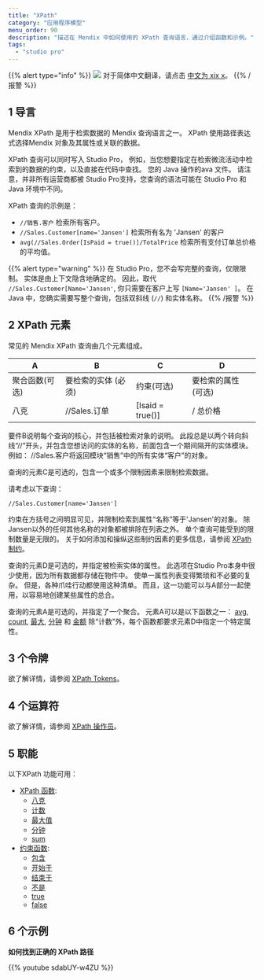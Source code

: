 ```yaml
---
title: "XPath"
category: "应用程序模型"
menu_order: 90
description: "描述在 Mendix 中如何使用的 XPath 查询语言，通过介绍函数和示例。"
tags:
  - "studio pro"
---
```


{{% alert type="info" %}}
<img src="attachments/chinese-translation/china.png" style="display: inline-block; margin: 0" /> 对于简体中文翻译，请点击 [中文为 xix x](https://cdn.mendix.tencent-cloud.com/documentation/refguide8/xpath.pdf)。
{{% /报警 %}}

## 1 导言

Mendix XPath 是用于检索数据的 Mendix 查询语言之一。 XPath 使用路径表达式选择Mendix 对象及其属性或关联的数据。

XPath 查询可以同时写入 Studio Pro， 例如，当您想要指定在检索微流活动中检索到的数据的约束，以及直接在代码中查找。 您的 Java 操作的ava 文件。 请注意，并非所有运营商都被 Studio Pro支持，您查询的语法可能在 Studio Pro 和 Java 环境中不同。

XPath 查询的示例是：

*   `//销售.客户` 检索所有客户。
*   `//Sales.Customer[name='Jansen']` 检索所有名为 'Jansen' 的客户
*   `avg(//Sales.Order[IsPaid = true()]/TotalPrice` 检索所有支付订单总价格的平均值。

{{% alert type="warning" %}}
在 Studio Pro，您不会写完整的查询，仅限限制。 实体是由上下文隐含地确定的。 因此，取代 `//Sales.Customer[Name='Jansen'`, 你只需要在客户上写 `[Name='Jansen' ]`。 在 Java 中，您确实需要写整个查询，包括双斜线 (`//`) 和实体名称。
{{% /报警 %}}

## 2 XPath 元素

常见的 Mendix XPath 查询由几个元素组成。

| A        | B           | C                | D           |
| -------- | ----------- | ---------------- | ----------- |
| 聚合函数(可选) | 要检索的实体 (必须) | 约束(可选)           | 要检索的属性 (可选) |
| 八克       | //Sales.订单  | [Isaid = true()] | / 总价格       |

要件B说明每个查询的核心，并包括被检索对象的说明。 此段总是以两个转向斜线“//”开头，并包含您想访问的实体的名称，前面包含一个期间隔开的实体模块。 例如： //Sales.客户将返回模块“销售”中的所有实体“客户”的对象。

查询的元素C是可选的，包含一个或多个限制因素来限制检索数据。

请考虑以下查询：

`//Sales.Customer[name='Jansen']`

约束在方括号之间明显可见，并限制检索到属性“名称”等于'Jansen'的对象。 除Jansen以外的任何其他名称的对象都被排除在列表之外。 单个查询可能受到的限制数量是无限的。 关于如何添加和操纵这些制约因素的更多信息，请参阅 [XPath 制约](xpath-constraints)。

查询的元素D是可选的，并指定被检索实体的属性。 此选项在Studio Pro本身中很少使用，因为所有数据都存储在物件中。 使单一属性列表变得繁琐和不必要的复杂。 但是，各种爪哇行动都使用这种清单。 而且，这一功能可以与A部分一起使用，以容易地创建某些属性的总合。

查询的元素A是可选的，并指定了一个聚合。 元素A可以是以下函数之一： [avg](xpath-avg), [count](xpath-count), [最大](xpath-max), [分钟](xpath-min) 和 [金额](xpath-sum) 除“计数”外，每个函数都要求元素D中指定一个特定属性。

## 3 个令牌

欲了解详情，请参阅 [XPath Tokens](xpath-tokens)。

## 4 个运算符

欲了解详情，请参阅 [XPath 操作员](xpath-operators)。

## 5 职能

以下XPath 功能可用：

* [XPath 函数](xpath-query-functions):
    * [八克](xpath-avg)
    * [计数](xpath-count)
    * [最大值](xpath-max)
    * [分钟](xpath-min)
    * [sum](xpath-sum)
* [约束函数](xpath-constraint-functions):
    * [包含](xpath-contains)
    * [开始于](xpath-starts-with)
    * [结束于](xpath-ends-with)
    * [不是](xpath-not)
    * [true](xpath-true)
    * [false](xpath-false)
## 6 个示例

**如何找到正确的 XPath 路径**

{{% youtube sdabUY-w4ZU %}}

